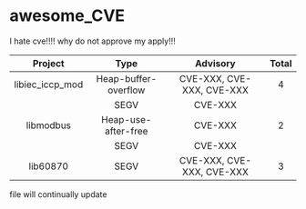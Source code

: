 # awesome_CVE
I hate cve!!!!
why do not approve my apply!!! 

| Project | Type | Advisory | Total |
| :--------:| :-----:  | :----:  |:-----:|
| libiec_iccp_mod |	 Heap-buffer-overflow |	CVE-XXX, CVE-XXX, CVE-XXX | 4 |
|  | SEGV | CVE-XXX |   |	
| libmodbus |	Heap-use-after-free	| CVE-XXX | 2 |
|	 | SEGV | CVE-XXX	|  |
| lib60870 | SEGV |	CVE-XXX, CVE-XXX, CVE-XXX | 3 |


file will continually update
